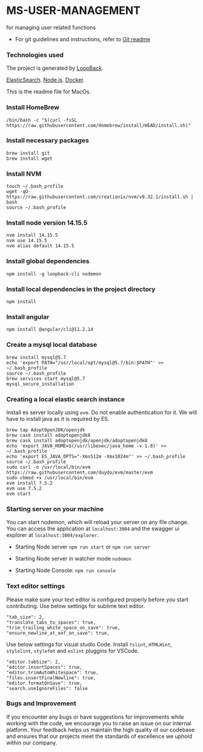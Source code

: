 # MS-USER-MANAGEMENT
for managing user related functions

* For git guidelines and instructions, refer to [Git readme](GIT.md)

### Technologies used 

The project is generated by [LoopBack](http://loopback.io).

[ElasticSearch](https://www.elastic.co/guide/index.html).
[Node.js](https://nodejs.org/docs/latest/api/).
[Docker](https://docs.docker.com/guides/).

This is the readme file for MacOs.

### Install HomeBrew 
```
/bin/bash -c "$(curl -fsSL https://raw.githubusercontent.com/Homebrew/install/HEAD/install.sh)"

```

### Install necessary packages

```
brew install git
brew install wget
```

### Install NVM 

```
touch ~/.bash_profile
wget -qO- https://raw.githubusercontent.com/creationix/nvm/v0.32.1/install.sh | bash
source ~/.bash_profile
```

### Install node version 14.15.5

```
nvm install 14.15.5
nvm use 14.15.5
nvm alias default 14.15.5
```
<!-- // update installation of global dependencies -->
### Install global dependencies

```
npm install -g loopback-cli nodemon
```

### Install local dependencies in the project directory

``` 
npm install
```
<!-- confirm this to install locally or globally and placing it in a service for this project -->
### Install angular 
```
npm install @angular/cli@11.2.14
```

### Create a mysql local database
```
brew install mysql@5.7
echo 'export PATH="/usr/local/opt/mysql@5.7/bin:$PATH"' >> ~/.bash_profile
source ~/.bash_profile
brew services start mysql@5.7
mysql_secure_installation

```

### Creating a local elastic search instance
Install es server locally using `evm`. Do not enable authentication for it. We will have to install java as it is required by ES.

```
brew tap AdoptOpenJDK/openjdk
brew cask install adoptopenjdk8
brew cask install adoptopenjdk/openjdk/adoptopenjdk8
echo 'export JAVA_HOME=$(/usr/libexec/java_home -v 1.8)' >> ~/.bash_profile
echo 'export ES_JAVA_OPTS="-Xms512m -Xmx1024m"' >> ~/.bash_profile
source ~/.bash_profile
sudo curl -o /usr/local/bin/evm https://raw.githubusercontent.com/duydo/evm/master/evm
sudo chmod +x /usr/local/bin/evm
evm install 7.5.2
evm use 7.5.2
evm start
```

### Starting server on your machine
You can start nodemon, which will reload your server on any file change.
You can access the application at `localhost:3004` and the swagger ui explorer at `localhost:3004/explorer`.

- Starting Node server
`npm run start` or `npm run server`

- Starting Node server in watcher mode
`nodemon`

- Starting Node Console:
`npm run console`


### Text editor settings
Please make sure your text editor is configured properly before you start contributing.
Use below settings for sublime text editor.
```
"tab_size": 2,
"translate_tabs_to_spaces": true,
"trim_trailing_white_space_on_save": true,
"ensure_newline_at_eof_on_save": true,
```
Use below settings for visual studio Code. Install `tslint`, `HTMLHint`, `stylelint`, `stylefmt` and `eslint` pluggins for VSCode.
```
"editor.tabSize": 2,
"editor.insertSpaces": true,
"editor.trimAutoWhitespace": true,
"files.insertFinalNewline": true,
"editor.formatOnSave": true,
"search.useIgnoreFiles": false

```

### Bugs and Improvement

If you encounter any bugs or have suggestions for improvements while working with the code, we encourage you to raise an issue on our internal platform. Your feedback helps us maintain the high quality of our codebase and ensures that our projects meet the standards of excellence we uphold within our company.